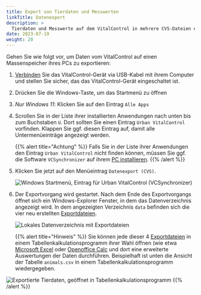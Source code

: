 ```yaml
---
title: Export von Tierdaten und Messwerten
linkTitle: Datenexport
description: >
  Tierdaten und Messwerte auf dem VitalControl in mehrere CVS-Dateien exportieren
date: 2023-07-19
weight: 20
---
```

Gehen Sie wie folgt vor, um Daten vom VitalControl auf einen Massenspeicher ihres PCs zu exportieren:

1. [Verbinden](#) Sie das VitalControl-Gerät via USB-Kabel mit ihrem Computer und stellen Sie sicher, das das VitalControl-Gerät eingeschaltet ist.

1. Drücken Sie die Windows-Taste, um das Startmenü zu öffnen

1. *Nur Windows 11*: Klicken Sie auf den Eintrag `Alle Apps`

1. Scrollen Sie in der Liste ihrer installierten Anwendungen nach unten bis zum Buchstaben `U`. Dort sollten Sie einen Eintrag `Urban VitalControl` vorfinden. Klappen Sie ggf. diesen Eintrag auf, damit alle Untermenüeinträge angezeigt werden.

   {{% alert title="Achtung" %}}
  Falls Sie in der Liste ihrer Anwendungen den Eintrag `Urban VitalControl` nicht finden können, müssen Sie ggf. die Software `VCSynchronizer` auf ihrem [PC installieren](../installation/).
   {{% /alert %}}

1. Klicken Sie jetzt auf den Menüeintrag `Datenexport (CVS)`.

   ![Windows Startmenü, Eintrag für Urban VitalControl (VCSynchronizer)](../images/data-export.png "Windows Startmenü, VitalControl")
   
1. Der Exportvorgang wird gestartet. Nach dem Ende des Exportvorgangs öffnet sich ein Windows-Explorer Fenster, in dem das Datenverzeichnis angezeigt wird. In dem angezeigten Verzeichnis `data` befinden sich die vier neu erstellten [Exportdateien](../../data-export/data-files/).

   ![Lokales Datenverzeichnis mit Exportdateien](../images/data-export/exportdateien.png "Exportdataien, lokal gespeichert")

   {{% alert title="Hinweis" %}}
  Sie können jede dieser 4 [Exportdateien](../../data-export/data-files/) in einem Tabellenkalkulationsprogramm ihrer Wahl öffnen (wie etwa [Microsoft Excel](https://products.office.com/excel) oder [Openoffice Calc](https://www.openoffice.org/de/) und dort eine erweiterte Auswertungen der Daten durchführen. Beispielhaft ist unten die Ansicht der Tabelle `animals.csv` in einem Tabellenkalkulationsprogramm wiedergegeben.

  ![Exportierte Tierdaten, geöffnet in Tabellenkalkulationsprogramm](/images/data-export/animals.png "Tabellenkalkulationsprogramm mit Tierdaten")
   {{% /alert %}}

